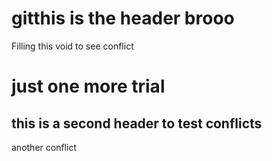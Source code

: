 # gitthis is the header brooo
Filling this void to see conflict
# just one more trial
## this is a second header to test conflicts
another conflict